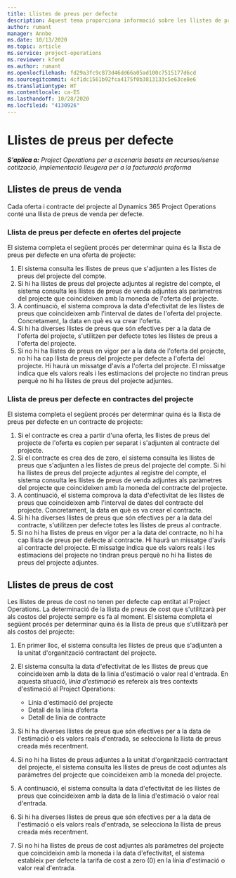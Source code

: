 ```yaml
---
title: Llistes de preus per defecte
description: Aquest tema proporciona informació sobre les llistes de preus de vendes i cost per defecte al Project Operations.
author: rumant
manager: Annbe
ms.date: 10/13/2020
ms.topic: article
ms.service: project-operations
ms.reviewer: kfend
ms.author: rumant
ms.openlocfilehash: fd29a3fc9c873d46dd66a05ad100c7515177d6cd
ms.sourcegitcommit: 4cf1dc1561b92fca4175f0b3813133c5e63ce8e6
ms.translationtype: HT
ms.contentlocale: ca-ES
ms.lasthandoff: 10/28/2020
ms.locfileid: "4130926"
---
```

# <a name="default-price-lists"></a>Llistes de preus per defecte

_**S'aplica a:** Project Operations per a escenaris basats en recursos/sense cotització, implementació lleugera per a la facturació proforma_

## <a name="sales-price-lists"></a>Llistes de preus de venda

Cada oferta i contracte del projecte al Dynamics 365 Project Operations conté una llista de preus de venda per defecte. 

### <a name="price-list-default-on-project-quotes"></a>Llista de preus per defecte en ofertes del projecte
El sistema completa el següent procés per determinar quina és la llista de preus per defecte en una oferta de projecte:

1. El sistema consulta les llistes de preus que s'adjunten a les llistes de preus del projecte del compte. 
2. Si hi ha llistes de preus del projecte adjuntes al registre del compte, el sistema consulta les llistes de preus de venda adjuntes als paràmetres del projecte que coincideixen amb la moneda de l'oferta del projecte.
3. A continuació, el sistema comprova la data d'efectivitat de les llistes de preus que coincideixen amb l'interval de dates de l'oferta del projecte. Concretament, la data en què es va crear l'oferta.
4. Si hi ha diverses llistes de preus que són efectives per a la data de l'oferta del projecte, s'utilitzen per defecte totes les llistes de preus a l'oferta del projecte.
5. Si no hi ha llistes de preus en vigor per a la data de l'oferta del projecte, no hi ha cap llista de preus del projecte per defecte a l'oferta del projecte. Hi haurà un missatge d'avís a l'oferta del projecte. El missatge indica que els valors reals i les estimacions del projecte no tindran preus perquè no hi ha llistes de preus del projecte adjuntes.

### <a name="price-list-default-on-project-contracts"></a>Llista de preus per defecte en contractes del projecte 
El sistema completa el següent procés per determinar quina és la llista de preus per defecte en un contracte de projecte:

1. Si el contracte es crea a partir d'una oferta, les llistes de preus del projecte de l'oferta es copien per separat i s'adjunten al contracte del projecte.
2. Si el contracte es crea des de zero, el sistema consulta les llistes de preus que s'adjunten a les llistes de preus del projecte del compte. Si hi ha llistes de preus del projecte adjuntes al registre del compte, el sistema consulta les llistes de preus de venda adjuntes als paràmetres del projecte que coincideixen amb la moneda del contracte del projecte.
4. A continuació, el sistema comprova la data d'efectivitat de les llistes de preus que coincideixen amb l'interval de dates del contracte del projecte. Concretament, la data en què es va crear el contracte.
5. Si hi ha diverses llistes de preus que són efectives per a la data del contracte, s'utilitzen per defecte totes les llistes de preus al contracte.
6. Si no hi ha llistes de preus en vigor per a la data del contracte, no hi ha cap llista de preus per defecte al contracte. Hi haurà un missatge d'avís al contracte del projecte. El missatge indica que els valors reals i les estimacions del projecte no tindran preus perquè no hi ha llistes de preus del projecte adjuntes.

## <a name="cost-price-lists"></a>Llistes de preus de cost

Les llistes de preus de cost no tenen per defecte cap entitat al Project Operations. La determinació de la llista de preus de cost que s'utilitzarà per als costos del projecte sempre es fa al moment. El sistema completa el següent procés per determinar quina és la llista de preus que s'utilitzarà per als costos del projecte:

1. En primer lloc, el sistema consulta les llistes de preus que s'adjunten a la unitat d'organització contractant del projecte.
2. El sistema consulta la data d'efectivitat de les llistes de preus que coincideixen amb la data de la línia d'estimació o valor real d'entrada. En aquesta situació, *línia d'estimació* es refereix als tres contexts d'estimació al Project Operations:

    - Línia d'estimació del projecte
    - Detall de la línia d’oferta
    - Detall de línia de contracte
  
3. Si hi ha diverses llistes de preus que són efectives per a la data de l'estimació o els valors reals d'entrada, se selecciona la llista de preus creada més recentment.
4. Si no hi ha llistes de preus adjuntes a la unitat d'organització contractant del projecte, el sistema consulta les llistes de preus de cost adjuntes als paràmetres del projecte que coincideixen amb la moneda del projecte.
5. A continuació, el sistema consulta la data d'efectivitat de les llistes de preus que coincideixen amb la data de la línia d'estimació o valor real d'entrada. 
6. Si hi ha diverses llistes de preus que són efectives per a la data de l'estimació o els valors reals d'entrada, se selecciona la llista de preus creada més recentment.
7. Si no hi ha llistes de preus de cost adjuntes als paràmetres del projecte que coincideixin amb la moneda i la data d'efectivitat, el sistema estableix per defecte la tarifa de cost a zero (0) en la línia d'estimació o valor real d'entrada.
